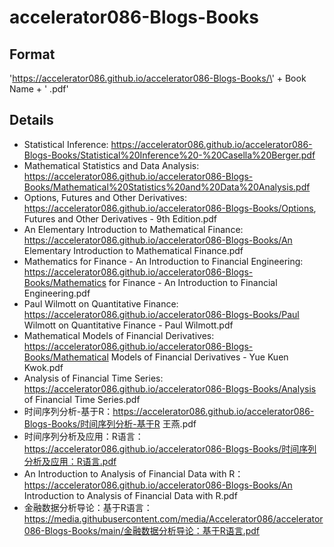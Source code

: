 # accelerator086-Blogs-Books

## Format

\'https://accelerator086.github.io/accelerator086-Blogs-Books/\' + Book Name + \' .pdf\'

## Details

- Statistical Inference: https://accelerator086.github.io/accelerator086-Blogs-Books/Statistical%20Inference%20-%20Casella%20Berger.pdf
- Mathematical Statistics and Data Analysis: https://accelerator086.github.io/accelerator086-Blogs-Books/Mathematical%20Statistics%20and%20Data%20Analysis.pdf
- Options, Futures and Other Derivatives: https://accelerator086.github.io/accelerator086-Blogs-Books/Options, Futures and Other Derivatives - 9th Edition.pdf
- An Elementary Introduction to Mathematical Finance: https://accelerator086.github.io/accelerator086-Blogs-Books/An Elementary Introduction to Mathematical Finance.pdf
- Mathematics for Finance - An Introduction to Financial Engineering: https://accelerator086.github.io/accelerator086-Blogs-Books/Mathematics for Finance - An Introduction to Financial Engineering.pdf
- Paul Wilmott on Quantitative Finance: https://accelerator086.github.io/accelerator086-Blogs-Books/Paul Wilmott on Quantitative Finance - Paul Wilmott.pdf
- Mathematical Models of Financial Derivatives: https://accelerator086.github.io/accelerator086-Blogs-Books/Mathematical Models of Financial Derivatives - Yue Kuen Kwok.pdf
- Analysis of Financial Time Series: https://accelerator086.github.io/accelerator086-Blogs-Books/Analysis of Financial Time Series.pdf
- 时间序列分析-基于R：https://accelerator086.github.io/accelerator086-Blogs-Books/时间序列分析-基于R 王燕.pdf
- 时间序列分析及应用：R语言：https://accelerator086.github.io/accelerator086-Blogs-Books/时间序列分析及应用：R语言.pdf
- An Introduction to Analysis of Financial Data with R：https://accelerator086.github.io/accelerator086-Blogs-Books/An Introduction to Analysis of Financial Data with R.pdf
- 金融数据分析导论：基于R语言：https://media.githubusercontent.com/media/Accelerator086/accelerator086-Blogs-Books/main/金融数据分析导论：基于R语言.pdf

